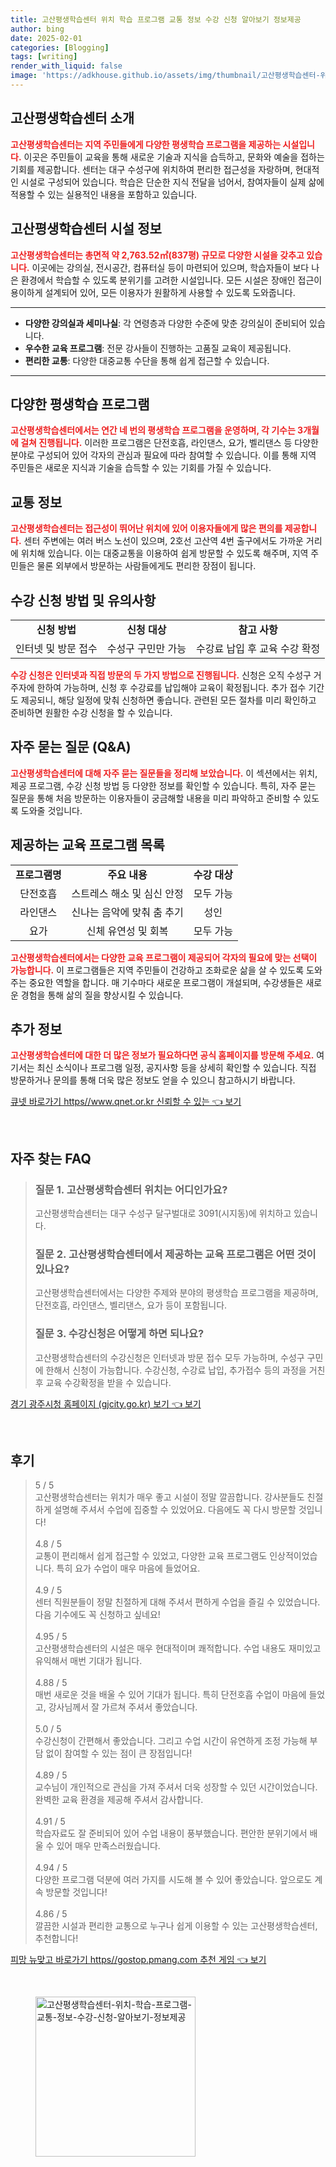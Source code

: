 ```yaml
---
title: 고산평생학습센터 위치 학습 프로그램 교통 정보 수강 신청 알아보기 정보제공
author: bing
date: 2025-02-01
categories: [Blogging]
tags: [writing]
render_with_liquid: false
image: 'https://adkhouse.github.io/assets/img/thumbnail/고산평생학습센터-위치-학습-프로그램-교통-정보-수강-신청-알아보기-정보제공.webp'
---
```



<h2 id='고산평생학습센터소개'>고산평생학습센터 소개</h2>

<p><b><span style="color: #ee2323;">고산평생학습센터는 지역 주민들에게 다양한 평생학습 프로그램을 제공하는 시설입니다.</span></b> 이곳은 주민들이 교육을 통해 새로운 기술과 지식을 습득하고, 문화와 예술을 접하는 기회를 제공합니다. 센터는 대구 수성구에 위치하여 편리한 접근성을 자랑하며, 현대적인 시설로 구성되어 있습니다. 학습은 단순한 지식 전달을 넘어서, 참여자들이 실제 삶에 적용할 수 있는 실용적인 내용을 포함하고 있습니다.</p>

<h2 id='시설정보'>고산평생학습센터 시설 정보</h2>

<p><b><span style="color: #ee2323;">고산평생학습센터는 총면적 약 2,763.52㎡(837평) 규모로 다양한 시설을 갖추고 있습니다.</span></b> 이곳에는 강의실, 전시공간, 컴퓨터실 등이 마련되어 있으며, 학습자들이 보다 나은 환경에서 학습할 수 있도록 분위기를 고려한 시설입니다. 모든 시설은 장애인 접근이 용이하게 설계되어 있어, 모든 이용자가 원활하게 사용할 수 있도록 도와줍니다.</p>

<hr />

<ul>
    <li><b>다양한 강의실과 세미나실</b>: 각 연령층과 다양한 수준에 맞춘 강의실이 준비되어 있습니다.</li>
    <li><b>우수한 교육 프로그램</b>: 전문 강사들이 진행하는 고품질 교육이 제공됩니다.</li>
    <li><b>편리한 교통</b>: 다양한 대중교통 수단을 통해 쉽게 접근할 수 있습니다.</li>
</ul>

<hr />

<h2 id='평생학습프로그램'>다양한 평생학습 프로그램</h2>

<p><b><span style="color: #ee2323;">고산평생학습센터에서는 연간 네 번의 평생학습 프로그램을 운영하며, 각 기수는 3개월에 걸쳐 진행됩니다.</span></b> 이러한 프로그램은 단전호흡, 라인댄스, 요가, 벨리댄스 등 다양한 분야로 구성되어 있어 각자의 관심과 필요에 따라 참여할 수 있습니다. 이를 통해 지역 주민들은 새로운 지식과 기술을 습득할 수 있는 기회를 가질 수 있습니다.</p>

<h2 id='교통정보'>교통 정보</h2>

<p><b><span style="color: #ee2323;">고산평생학습센터는 접근성이 뛰어난 위치에 있어 이용자들에게 많은 편의를 제공합니다.</span></b> 센터 주변에는 여러 버스 노선이 있으며, 2호선 고산역 4번 출구에서도 가까운 거리에 위치해 있습니다. 이는 대중교통을 이용하여 쉽게 방문할 수 있도록 해주며, 지역 주민들은 물론 외부에서 방문하는 사람들에게도 편리한 장점이 됩니다.</p>

<h2 id='수강신청방법'>수강 신청 방법 및 유의사항</h2>

<table>
    <tr>
        <td style="text-align: center; height: 17px;"><b>신청 방법</b></td>
        <td style="text-align: center; height: 17px;"><b>신청 대상</b></td>
        <td style="text-align: center; height: 17px;"><b>참고 사항</b></td>
    </tr>
    <tr>
        <td style="text-align: center; height: 17px;">인터넷 및 방문 접수</td>
        <td style="text-align: center; height: 17px;">수성구 구민만 가능</td>
        <td style="text-align: center; height: 17px;">수강료 납입 후 교육 수강 확정</td>
    </tr>
</table>

<p><b><span style="color: #ee2323;">수강 신청은 인터넷과 직접 방문의 두 가지 방법으로 진행됩니다.</span></b> 신청은 오직 수성구 거주자에 한하여 가능하며, 신청 후 수강료를 납입해야 교육이 확정됩니다. 추가 접수 기간도 제공되니, 해당 일정에 맞춰 신청하면 좋습니다. 관련된 모든 절차를 미리 확인하고 준비하면 원활한 수강 신청을 할 수 있습니다.</p>

<h2 id='자주묻는질문'>자주 묻는 질문 (Q&A)</h2>

<p><b><span style="color: #ee2323;">고산평생학습센터에 대해 자주 묻는 질문들을 정리해 보았습니다.</span></b> 이 섹션에서는 위치, 제공 프로그램, 수강 신청 방법 등 다양한 정보를 확인할 수 있습니다. 특히, 자주 묻는 질문을 통해 처음 방문하는 이용자들이 궁금해할 내용을 미리 파악하고 준비할 수 있도록 도와줄 것입니다.</p>

<h2 id='프로그램목록'>제공하는 교육 프로그램 목록</h2>

<table>
    <tr>
        <td style="text-align: center; height: 17px;"><b>프로그램명</b></td>
        <td style="text-align: center; height: 17px;"><b>주요 내용</b></td>
        <td style="text-align: center; height: 17px;"><b>수강 대상</b></td>
    </tr>
    <tr>
        <td style="text-align: center; height: 17px;">단전호흡</td>
        <td style="text-align: center; height: 17px;">스트레스 해소 및 심신 안정</td>
        <td style="text-align: center; height: 17px;">모두 가능</td>
    </tr>
    <tr>
        <td style="text-align: center; height: 17px;">라인댄스</td>
        <td style="text-align: center; height: 17px;">신나는 음악에 맞춰 춤 추기</td>
        <td style="text-align: center; height: 17px;">성인</td>
    </tr>
    <tr>
        <td style="text-align: center; height: 17px;">요가</td>
        <td style="text-align: center; height: 17px;">신체 유연성 및 회복</td>
        <td style="text-align: center; height: 17px;">모두 가능</td>
    </tr>
</table>

<p><b><span style="color: #ee2323;">고산평생학습센터에서는 다양한 교육 프로그램이 제공되어 각자의 필요에 맞는 선택이 가능합니다.</span></b> 이 프로그램들은 지역 주민들이 건강하고 조화로운 삶을 살 수 있도록 도와주는 중요한 역할을 합니다. 매 기수마다 새로운 프로그램이 개설되며, 수강생들은 새로운 경험을 통해 삶의 질을 향상시킬 수 있습니다.</p>

<h2 id='추가정보'>추가 정보</h2>

<p><b><span style="color: #ee2323;">고산평생학습센터에 대한 더 많은 정보가 필요하다면 공식 홈페이지를 방문해 주세요.</span></b> 여기서는 최신 소식이나 프로그램 일정, 공지사항 등을 상세히 확인할 수 있습니다. 직접 방문하거나 문의를 통해 더욱 많은 정보도 얻을 수 있으니 참고하시기 바랍니다.</p>


<p><a class="click-button" title="큐넷 바로가기 https//www.qnet.or.kr 신뢰할 수 있는" href="https://adkhouse.github.io/posts/%ED%81%90%EB%84%B7-%EB%B0%94%EB%A1%9C%EA%B0%80%EA%B8%B0-httpswww.qnet.or.kr-%EC%8B%A0%EB%A2%B0%ED%95%A0-%EC%88%98-%EC%9E%88%EB%8A%94/" rel="dofollow">큐넷 바로가기 https//www.qnet.or.kr 신뢰할 수 있는 👈 보기</a></p><br>
<h2 id='자주_찾는_FAQ'>자주 찾는 FAQ</h2>
<div itemscope="" itemtype="https://schema.org/FAQPage"> 
<blockquote> 
<div itemscope="" itemprop="mainEntity" itemtype="https://schema.org/Question"> 
<h3 itemprop="name">질문 1. 고산평생학습센터 위치는 어디인가요?</h3> 
<div itemscope="" itemprop="acceptedAnswer" itemtype="https://schema.org/Answer"> 
<span itemprop="text"> 
<p>고산평생학습센터는 대구 수성구 달구벌대로 3091(시지동)에 위치하고 있습니다.</p> 
</span> 
</div> 
</div> 

<div itemscope="" itemprop="mainEntity" itemtype="https://schema.org/Question"> 
<h3 itemprop="name">질문 2. 고산평생학습센터에서 제공하는 교육 프로그램은 어떤 것이 있나요?</h3> 
<div itemscope="" itemprop="acceptedAnswer" itemtype="https://schema.org/Answer"> 
<span itemprop="text"> 
<p>고산평생학습센터에서는 다양한 주제와 분야의 평생학습 프로그램을 제공하며, 단전호흡, 라인댄스, 벨리댄스, 요가 등이 포함됩니다.</p> 
</span> 
</div> 
</div> 

<div itemscope="" itemprop="mainEntity" itemtype="https://schema.org/Question"> 
<h3 itemprop="name">질문 3. 수강신청은 어떻게 하면 되나요?</h3> 
<div itemscope="" itemprop="acceptedAnswer" itemtype="https://schema.org/Answer"> 
<span itemprop="text"> 
<p>고산평생학습센터의 수강신청은 인터넷과 방문 접수 모두 가능하며, 수성구 구민에 한해서 신청이 가능합니다. 수강신청, 수강료 납입, 추가접수 등의 과정을 거친 후 교육 수강확정을 받을 수 있습니다.</p> 
</span> 
</div> 
</div> 
</blockquote> 
</div>
<p><a class="click-button" title="경기 광주시청 홈페이지 (gjcity.go.kr) 보기" href="https://adkhouse.github.io/posts/%EA%B2%BD%EA%B8%B0-%EA%B4%91%EC%A3%BC%EC%8B%9C%EC%B2%AD-%ED%99%88%ED%8E%98%EC%9D%B4%EC%A7%80-(gjcity.go.kr)-%EB%B3%B4%EA%B8%B0/" rel="dofollow">경기 광주시청 홈페이지 (gjcity.go.kr) 보기 👈 보기</a></p><br>
<h2 id='후기'>후기</h2>
<div itemscope itemtype="https://schema.org/Product">
  <blockquote>
  <div itemprop="review" itemscope itemtype="https://schema.org/Review">
      <div itemprop="reviewRating" itemscope itemtype="https://schema.org/Rating"> <span itemprop="ratingValue">5</span> / <span itemprop="bestRating">5</span> </div>
      <span itemprop="reviewBody">고산평생학습센터는 위치가 매우 좋고 시설이 정말 깔끔합니다. 강사분들도 친절하게 설명해 주셔서 수업에 집중할 수 있었어요. 다음에도 꼭 다시 방문할 것입니다!</span>
  </div>
  <br>
  <div itemprop="review" itemscope itemtype="https://schema.org/Review">
      <div itemprop="reviewRating" itemscope itemtype="https://schema.org/Rating"> <span itemprop="ratingValue">4.8</span> / <span itemprop="bestRating">5</span> </div>
      <span itemprop="reviewBody">교통이 편리해서 쉽게 접근할 수 있었고, 다양한 교육 프로그램도 인상적이었습니다. 특히 요가 수업이 매우 마음에 들었어요.</span>
  </div>
  <br>
  <div itemprop="review" itemscope itemtype="https://schema.org/Review">
      <div itemprop="reviewRating" itemscope itemtype="https://schema.org/Rating"> <span itemprop="ratingValue">4.9</span> / <span itemprop="bestRating">5</span> </div>
      <span itemprop="reviewBody">센터 직원분들이 정말 친절하게 대해 주셔서 편하게 수업을 즐길 수 있었습니다. 다음 기수에도 꼭 신청하고 싶네요!</span>
  </div>
  <br>
  <div itemprop="review" itemscope itemtype="https://schema.org/Review">
      <div itemprop="reviewRating" itemscope itemtype="https://schema.org/Rating"> <span itemprop="ratingValue">4.95</span> / <span itemprop="bestRating">5</span> </div>
      <span itemprop="reviewBody">고산평생학습센터의 시설은 매우 현대적이며 쾌적합니다. 수업 내용도 재미있고 유익해서 매번 기대가 됩니다.</span>
  </div>
  <br>
  <div itemprop="review" itemscope itemtype="https://schema.org/Review">
      <div itemprop="reviewRating" itemscope itemtype="https://schema.org/Rating"> <span itemprop="ratingValue">4.88</span> / <span itemprop="bestRating">5</span> </div>
      <span itemprop="reviewBody">매번 새로운 것을 배울 수 있어 기대가 됩니다. 특히 단전호흡 수업이 마음에 들었고, 강사님께서 잘 가르쳐 주셔서 좋았습니다.</span>
  </div>
  <br>
  <div itemprop="review" itemscope itemtype="https://schema.org/Review">
      <div itemprop="reviewRating" itemscope itemtype="https://schema.org/Rating"> <span itemprop="ratingValue">5.0</span> / <span itemprop="bestRating">5</span> </div>
      <span itemprop="reviewBody">수강신청이 간편해서 좋았습니다. 그리고 수업 시간이 유연하게 조정 가능해 부담 없이 참여할 수 있는 점이 큰 장점입니다!</span>
  </div>
  <br>
  <div itemprop="review" itemscope itemtype="https://schema.org/Review">
      <div itemprop="reviewRating" itemscope itemtype="https://schema.org/Rating"> <span itemprop="ratingValue">4.89</span> / <span itemprop="bestRating">5</span> </div>
      <span itemprop="reviewBody">교수님이 개인적으로 관심을 가져 주셔서 더욱 성장할 수 있던 시간이었습니다. 완벽한 교육 환경을 제공해 주셔서 감사합니다.</span>
  </div>
  <br>
  <div itemprop="review" itemscope itemtype="https://schema.org/Review">
      <div itemprop="reviewRating" itemscope itemtype="https://schema.org/Rating"> <span itemprop="ratingValue">4.91</span> / <span itemprop="bestRating">5</span> </div>
      <span itemprop="reviewBody">학습자료도 잘 준비되어 있어 수업 내용이 풍부했습니다. 편안한 분위기에서 배울 수 있어 매우 만족스러웠습니다.</span>
  </div>
  <br>
  <div itemprop="review" itemscope itemtype="https://schema.org/Review">
      <div itemprop="reviewRating" itemscope itemtype="https://schema.org/Rating"> <span itemprop="ratingValue">4.94</span> / <span itemprop="bestRating">5</span> </div>
      <span itemprop="reviewBody">다양한 프로그램 덕분에 여러 가지를 시도해 볼 수 있어 좋았습니다. 앞으로도 계속 방문할 것입니다!</span>
  </div>
  <br>
  <div itemprop="review" itemscope itemtype="https://schema.org/Review">
      <div itemprop="reviewRating" itemscope itemtype="https://schema.org/Rating"> <span itemprop="ratingValue">4.86</span> / <span itemprop="bestRating">5</span> </div>
      <span itemprop="reviewBody">깔끔한 시설과 편리한 교통으로 누구나 쉽게 이용할 수 있는 고산평생학습센터, 추천합니다!</span>
  </div>
  </blockquote>
</div>
<p><a class="click-button" title="피망 뉴맞고 바로가기 https//gostop.pmang.com 추천 게임" href="https://adkhouse.github.io/posts/%ED%94%BC%EB%A7%9D-%EB%89%B4%EB%A7%9E%EA%B3%A0-%EB%B0%94%EB%A1%9C%EA%B0%80%EA%B8%B0-httpsgostop.pmang.com-%EC%B6%94%EC%B2%9C-%EA%B2%8C%EC%9E%84/" rel="dofollow">피망 뉴맞고 바로가기 https//gostop.pmang.com 추천 게임 👈 보기</a></p><br>
<figure class="image"><img src="https://adkhouse.github.io/assets/img/thumbnail/고산평생학습센터-위치-학습-프로그램-교통-정보-수강-신청-알아보기-정보제공.webp" alt="고산평생학습센터-위치-학습-프로그램-교통-정보-수강-신청-알아보기-정보제공" width="256" height="256"></figure>